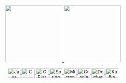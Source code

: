<div align="center">
  <a href="https://github.com/chrystianrbueno">
  <img height="180em" src="https://github-readme-stats.vercel.app/api?username=chrystianrbueno&show_icons=true&theme=algolia&include_all_commits=true&count_private=true"/>
  <img height="180em" src="https://github-readme-stats.vercel.app/api/top-langs/?username=chrystianrbueno&layout=compact&langs_count=7&theme=algolia"/>
</div>
<div style="display: inline_block" align="center"><br>
  <img align="center" alt="Java" height="30" width="40" src="https://cdn.jsdelivr.net/gh/devicons/devicon/icons/java/java-original.svg">
  <img align="center" alt="C" height="30" width="40" src="https://cdn.jsdelivr.net/gh/devicons/devicon/icons/c/c-original.svg">
  <img align="center" alt="C Plus Plus" height="30" width="40" src="https://cdn.jsdelivr.net/gh/devicons/devicon/icons/cplusplus/cplusplus-original.svg">
  <img align="center" alt="Spring" height="30" width="40" src="https://cdn.jsdelivr.net/gh/devicons/devicon/icons/spring/spring-original.svg">
  <img align="center" alt="Micronaut" height="30" width="40" src="https://user-images.githubusercontent.com/73067604/145206709-3f52c493-842e-4dde-9a61-327ae403a647.png">
  <img align="center" alt="Gradle" height="30" width="40" src="https://cdn.jsdelivr.net/gh/devicons/devicon/icons/gradle/gradle-plain.svg">
  <img align="center" alt="Docker" height="30" width="40" src="https://cdn.jsdelivr.net/gh/devicons/devicon/icons/docker/docker-original-wordmark.svg">
  <img align="center" alt="Kafka" height="30" width="40" src="https://user-images.githubusercontent.com/73067604/145207340-64d06c52-f00e-46e2-8b63-a6cb95de63ac.png">
</div>
